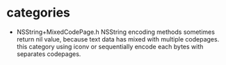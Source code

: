 # categories

- NSString+MixedCodePage.h
NSString encoding methods sometimes return nil value, because text data has mixed with multiple codepages. 
this category using iconv or sequentially encode each bytes with separates codepages.

